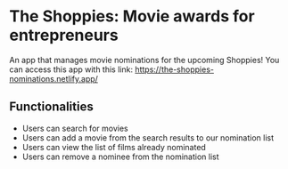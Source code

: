 # The Shoppies: Movie awards for entrepreneurs

An app that manages movie nominations for the upcoming Shoppies! You can access this app with this link:
https://the-shoppies-nominations.netlify.app/

## Functionalities
- Users can search for movies
- Users can add a movie from the search results to our nomination list
- Users can view the list of films already nominated
- Users can remove a nominee from the nomination list


